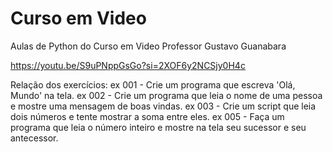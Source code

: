 # Curso em Video
 Aulas de Python do Curso em Video
 Professor Gustavo Guanabara
 
 https://youtu.be/S9uPNppGsGo?si=2XOF6y2NCSjy0H4c

 Relação dos exercícios:
 ex 001 - Crie um programa que escreva 'Olá, Mundo' na tela.
 ex 002 - Crie um programa que leia o nome de uma pessoa e mostre uma mensagem de boas vindas.
 ex 003 - Crie um script que leia dois números e tente mostrar a soma entre eles.
 ex 005 - Faça um programa que leia o número inteiro e mostre na tela seu sucessor e seu antecessor.

